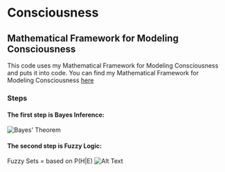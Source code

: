 # Consciousness
## Mathematical Framework for Modeling Consciousness

This code uses my Mathematical Framework for Modeling Consciousness and puts it into code. 
You can find my Mathematical Framework for Modeling Consciousness [here](https://heartfelt-fairy-92af03.netlify.app/research)

### Steps

#### The first step is Bayes Inference:
![Bayes' Theorem](https://latex.codecogs.com/png.latex?P(H|E)%20=%20\frac{P(E|H)%20\cdot%20P(H)}{P(E)})

#### The second step is Fuzzy Logic:
Fuzzy Sets = based on P(H|E)
![Alt Text](![fuzzyGit](https://github.com/user-attachments/assets/23f810d0-98b9-42f5-b40d-d2141a5bb928)
)
